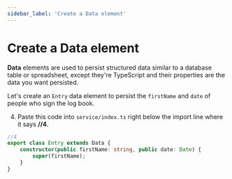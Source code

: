 ```yaml
---
sidebar_label: 'Create a Data element'
---
```


# Create a Data element

**Data** elements are used to persist structured data similar to a database table or spreadsheet, except they're TypeScript and their properties are the data you want persisted.

Let's create an `Entry` data element to persist the `firstName` and `date` of people who sign the log book.

4. Paste this code into `service/index.ts` right below the import line where it says **//4**.

```typescript
//4
export class Entry extends Data {
    constructor(public firstName: string, public date: Date) {
        super(firstName);
    }
}
```
